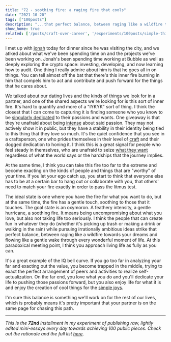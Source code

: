 ```yaml
---
title: "72 - soothing fire: a raging fire that cools"
date: "2021-10-20"
tags: ["100posts"]
description: "...that perfect balance, between raging like a wildfire towards your dreams and flowing like a gentle wake through every wonderful moment of life. At this paradoxical meeting point, I think you approach living life as fully as you can."
show_home: true
related: ['/posts/craft-over-career', '/experiments/100posts/simple-things', '/experiments/100posts/singular-purpose', '/experiments/100posts/taking-what-you-want', '/experiments/100posts/intensity']
---
```

I met up with [jonah](https://jonaherlich.com/) today for dinner since he was visiting the city, and we atlked about what we've been spending time on and the projects we've been working on. Jonah's been spending time working at Bubble as well as deeply exploring the crypto space: investing, developing, and now learning how to audit. One thing I really admire about him is that he goes all in on things. You can tell almost off the bat that there's this inner fire burning in him that compels him to act and contribute and push forward for the things that he cares about.

We talked about our dating lives and the kinds of things we look for in a partner, and one of the shared aspects we're looking for is this sort of inner fire. It's hard to quantify and more of a "IYKYK" sort of thing. I think the closest that I can come to capturing it is finding someone who you know to be [singularly dedicated](/experiments/100posts/singular-purpose) to their passions and wants. One giveaway is that they're unafraid about being [intense](/experiments/100posts/intensity) about said passion. They may not actively show it in public, but they have a stability in their identity being tied to this thing that they love so much. It's the quiet confidence that you see in a craftsperson, one who prides themselves in their level of [craft](/posts/craft-over-career) and their dogged dedication to honing it. I think this is a great signal for people who feel steady in themselves, who are unafraid to seize [what they want](/experiments/100posts/taking-what-you-want) regardless of what the world says or the hardships that the journey implies.

At the same time, I think you can take this fire too far to the extreme and become exacting on the kinds of people and things that are "worthy" of your time. If you let your ego catch up, you start to think that everyone else has to be at a certain bar to hang out or collaborate with you, that others' need to match your fire exactly in order to pass the litmus test. 

The ideal state is one where you have the fire for what you want to do, but at the same time, the fire has a gentle touch, soothing to those that it touches. The goal state is an oxymoron. A feathery intensity, a gentle hurricane, a soothing fire. It means being uncompromising about what you love, but also not taking life too seriously. I think the people that can create fun in whatever they do (whether it's picking up trash or making a drink or walking in the rain) while pursuing irrationally ambitious ideas strike that perfect balance, between raging like a wildfire towards your dreams and flowing like a gentle wake through every wonderful moment of life. At this paradoxical meeting point, I think you approach living life as fully as you can.

It's a great example of the IQ bell curve. If you go too far in analyzing your far and exacting out the value, you become trapped in the middle, trying to exact the perfect arrangement of peers and activities to realize self-actualization. On the far end, you love what you do and you'll dedicate your life to pushing those passions forward, but you also enjoy life for what it is and enjoy the creation of cool things for the [simple joys](/experiments/100posts/simple-things).

I'm sure this balance is something we'll work on for the rest of our lives, which is probably means it's pretty important that your partner is on the same page for chasing this path.

---
*This is the **72nd** installment in my experiment of publishing raw, lightly edited mini-essays every day towards achieving 100 public pieces. Check out the rationale and the full list [here](/experiments/100posts/)*.
